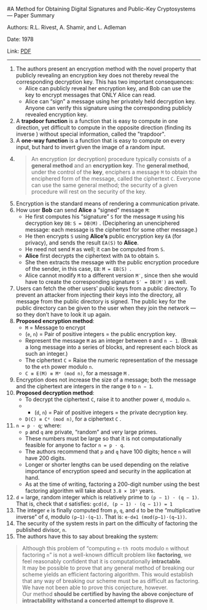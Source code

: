 #A Method for Obtaining Digital Signatures and Public-Key Cryptosystems — Paper Summary


Authors: R.L. Rivest, A. Shamir, and L. Adleman

Date: 1978

Link: [PDF](https://people.csail.mit.edu/rivest/Rsapaper.pdf)

-----

1. The authors present an encryption method with the novel property that publicly revealing an encryption key does not thereby reveal the corresponding decryption key. This has two important consequences:
    * Alice can publicly reveal her encryption key, and Bob can use the key to encrypt messages that ONLY Alice can read.
    * Alice can “sign” a message using her privately held decryption key. Anyone can verify this signature using the corresponding publicly revealed encryption key.
2. A **trapdoor function** is a function that is easy to compute in one direction, yet difficult to compute in the opposite direction (finding its inverse ) without special information, called the "trapdoor".
3. A **one-way function** is a  function that is easy to compute on every input, but hard to invert given the image of a random input.
4. > An encryption (or decryption) procedure typically consists of a **general method** and an **encryption key**. The **general method**, under the control of the **key**, enciphers a message `M` to obtain the enciphered form of the message, called the ciphertext `C`. Everyone can use the same general method; the security of a given procedure will rest on the security of the key.
5. Encryption is the standard means of rendering a communication private.
6. How user **Bob** can send **Alice** a “signed” message `M`:
    * He first computes his “signature” `S` for the message `M` using his decryption key `DB`: `S = DB(M)` . (Deciphering an unenciphered message: each message is the ciphertext for some other message.)
    * He then encrypts `S` using **Alice’s** public encryption key `EA` (for privacy), and sends the result `EA(S)` to **Alice**.
    * He need not send `M` as well; it can be computed from `S`.
    * **Alice** first decrypts the ciphertext with `DA` to obtain `S`.
    * She then extracts the message with the public encryption procedure of the sender, in this case, `EB`: `M = EB(S) `.
    * Alice cannot modify `M` to a different version `M′`, since then she would have to create the corresponding signature `S′ = DB(M′)` as well.
8. Users can fetch the other users' public keys from a public directory. To prevent an attacker from injecting their keys into the directory, all message from the public directory is signed. The public key for the public directory can be given to the user when they join the network — so they don’t have to look it up again.
9. **Proposed encryption method**:
    * `M` = Message to encrypt
    * (`e`, `n`) = Pair of positive integers = the public encryption key.
    * Represent the message `M` as an integer between `0` and `n − 1`. (Break a long message into a series of blocks, and represent each block as such an integer.)
    * The ciphertext `C` = Raise the numeric representation of the message to the `eth` power modulo `n`.
    * `C ≡ E(M) ≡ Mᵉ (mod n)`, for a message `M` .
9. Encryption does not increase the size of a message; both the message and the ciphertext are integers in the range `0` to `n − 1`.
10. **Proposed decryption method**:
    * To decrypt the ciphertext `C`, raise it to another power `d`, modulo `n`.
    * * (`d`, `n`) = Pair of positive integers = the private decryption key.
    *  `D(C) ≡ Cᵈ (mod n)`, for a ciphertext `C` .
11. `n = p · q`; where:
    * `p` and `q` are private, “random” and very large primes.
    * These numbers must be large so that it is not computationally feasible for anyone to factor `n = p · q`.
    * The authors recommend that `p` and `q` have 100 digits; hence `n` will have 200 digits.
    * Longer or shorter lengths can be used depending on the relative importance of encryption speed and security in the application at hand.
    * As at the time of writing, factoring a 200-digit number using the best factoring algorithm will take about `3.8 × 10⁹` years.
12. `d` = large, random integer which is relatively prime to `(p − 1) · (q − 1)`. That is, check that `d` satisfies:
`gcd(d, (p − 1) · (q − 1)) = 1`
13. The integer `e` is finally computed from `p`, `q`, and `d` to be the “multiplicative inverse” of `d`, modulo `(p−1)·(q−1)`. That is:
    `e·d≡1 (mod(p−1)·(q−1))`.
14. The security of the system rests in part on the difficulty of factoring the published divisor, `n`.
15. The authors have this to say about breaking the system:
> Although this problem of “computing `e-th `roots modulo `n` without factoring `n`” is not a well-known difficult problem like **factoring**, we feel reasonably confident that it is computationally **intractable**.  
> It may be possible to prove that any general method of breaking our scheme yields an efficient factoring algorithm. This would establish that any way of breaking our scheme must be as difficult as factoring. We have not been able to prove this conjecture, however.  
> Our method **should be certified by having the above conjecture of intractability withstand a concerted attempt to disprove it**.